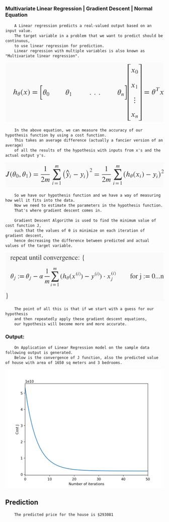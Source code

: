 ### Multivariate Linear Regression | Gradient Descent | Normal Equation

        A Linear regression predicts a real-valued output based on an input value.
        The target variable in a problem that we want to predict should be continuous, 
        to use linear regression for prediction.
        Linear regression with multiple variables is also known as "Multivariate linear regression".

   ![Multivariate Linear Regression: Hypothesis](https://github.com/ChirantanSoni28/Machine-Learning/blob/master/Multivariate%20Linear%20Regression/Screenshot-2017-11-14%20Multiple%20Features%20Coursera.png)

        In the above equation, we can measure the accuracy of our hypothesis function by using a cost function. 
        This takes an average difference (actually a fancier version of an average) 
        of all the results of the hypothesis with inputs from x's and the actual output y's.

   ![Cost Function J](https://github.com/ChirantanSoni28/Machine-Learning/blob/master/Multivariate%20Linear%20Regression/Screenshot-2017-11-14%20Cost%20Function%20Coursera.png)

        So we have our hypothesis function and we have a way of measuring how well it fits into the data. 
        Now we need to estimate the parameters in the hypothesis function. 
        That's where gradient descent comes in.

        Gradient Descent Algorithm is used to find the minimum value of cost function J, 
        such that the values of θ is minimize on each iteration of gradient descent, 
        hence decreasing the difference between predicted and actual values of the target variable.

   ![Gradient Descent](https://github.com/ChirantanSoni28/Machine-Learning/blob/master/Multivariate%20Linear%20Regression/Screenshot-2017-11-14%20Gradient%20Descent%20For%20Multiple%20Variables%20Coursera.png)

        The point of all this is that if we start with a guess for our hypothesis 
        and then repeatedly apply these gradient descent equations, 
        our hypothesis will become more and more accurate.
        
  ### Output:
        On Application of Linear Regression model on the sample data following output is generated.
        Below is the convergence of J function, also the predicted value of house with area of 1650 sq meters and 3 bedrooms.
        
   ![J Convergence Graph](https://github.com/ChirantanSoni28/Machine-Learning/blob/master/Multivariate%20Linear%20Regression/Jconverge.png)
        
  ## Prediction
        
        The predicted price for the house is $293081
